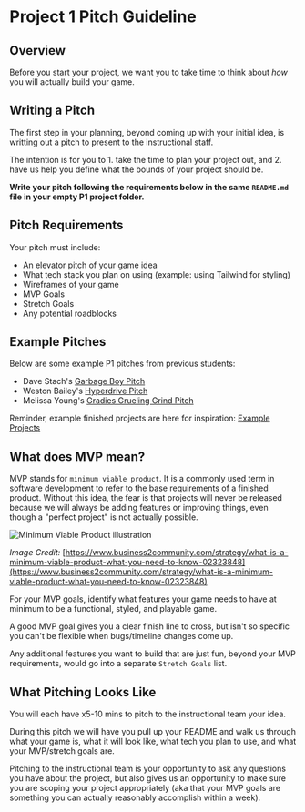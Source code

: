 # Project 1 Pitch Guideline

## Overview

Before you start your project, we want you to take time to think about _how_ you will actually build your game.

## Writing a Pitch

The first step in your planning, beyond coming up with your initial idea, is writting out a pitch to present to the instructional staff.

The intention is for you to 1. take the time to plan your project out, and 2. have us help you define what the bounds of your project should be.

**Write your pitch following the requirements below in the same `README.md` file in your empty P1 project folder.**

## Pitch Requirements

Your pitch must include:

* An elevator pitch of your game idea
* What tech stack you plan on using \(example: using Tailwind for styling\)
* Wireframes of your game
* MVP Goals
* Stretch Goals
* Any potential roadblocks

## Example Pitches

Below are some example P1 pitches from previous students:

* Dave Stach's [Garbage Boy Pitch](https://github.com/d4vves/garbage-boy/tree/3e81e21b420bd28c727a53faf881f7adc105176e)
* Weston Bailey's [Hyperdrive Pitch](https://github.com/weston-bailey/Hyperdrive/tree/c04ed7263b539df1ff38c87f5b02cd17744f0fab)
* Melissa Young's [Gradies Grueling Grind Pitch](https://github.com/melissay94/gradies-grueling-grind/tree/8bde73235007097ffa8e25a1d54c45d944405f40)

Reminder, example finished projects are here for inspiration: [Example Projects](https://gawdiseattle.gitbook.io/wdi/11-projects/past-projects/project1)

## What does MVP mean?

MVP stands for `minimum viable product`. It is a commonly used term in software development to refer to the base requirements of a finished product. Without this idea, the fear is that projects will never be released because we will always be adding features or improving things, even though a "perfect project" is not actually possible.

![Minimum Viable Product illustration](https://cdn.business2community.com/wp-content/uploads/2020/06/Screen-Shot-2020-06-18-at-11-40-50-AM.png)

_Image Credit:_ [https://www.business2community.com/strategy/what-is-a-minimum-viable-product-what-you-need-to-know-02323848](https://www.business2community.com/strategy/what-is-a-minimum-viable-product-what-you-need-to-know-02323848)

For your MVP goals, identify what features your game needs to have at minimum to be a functional, styled, and playable game.

A good MVP goal gives you a clear finish line to cross, but isn't so specific you can't be flexible when bugs/timeline changes come up.

Any additional features you want to build that are just fun, beyond your MVP requirements, would go into a separate `Stretch Goals` list.

## What Pitching Looks Like

You will each have x5-10 mins to pitch to the instructional team your idea.

During this pitch we will have you pull up your README and walk us through what your game is, what it will look like, what tech you plan to use, and what your MVP/stretch goals are.

Pitching to the instructional team is your opportunity to ask any questions you have about the project, but also gives us an opportunity to make sure you are scoping your project appropriately \(aka that your MVP goals are something you can actually reasonably accomplish within a week\).


